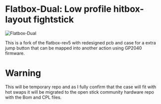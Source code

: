 # Flatbox-Dual: Low profile hitbox-layout fightstick
![Flatbox-Dual](https://github.com/Birdup0/flatbox-Dual/assets/141259641/aa2f7d43-78aa-4356-8388-af31ebcd459e)



This is a fork of the flatbox-rev5 with redesigned pcb and case for a extra jump button that can be mapped into another action using GP2040 firmware.
# Warning #
This will be temporary repo and as I fully confirm that the case will fit with hot swaps it will be migrated to the open stick community hardware repo with the Bom and CPL files.
